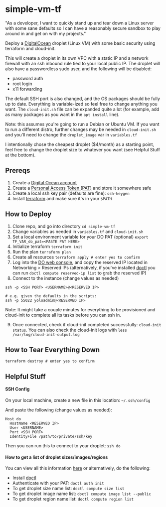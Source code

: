 # simple-vm-tf

"As a developer, I want to quickly stand up and tear down a Linux server with some sane defaults so I can have a reasonably secure sandbox to play around in and get on with my projects."

Deploy a [DigitalOcean](https://www.digitalocean.com/) droplet (Linux VM) with some basic security using terraform and cloud-init.

This will create a droplet in its own VPC with a static IP and a network firewall with an ssh inbound rule tied to your local public IP.  The droplet will also have a passwordless sudo user, and the following will be disabled:
- password auth
- root login
- x11 forwarding

The default SSH port is also changed, and the OS packages should be fully up to date. Everything is variable-ized so feel free to change anything you want.  The `cloud-init.sh` file can be expanded quite a lot (for example, add as many packages as you want in the `apt install` line).

Note: this assumes you're going to run a Debian or Ubuntu VM. If you want to run a different distro, further changes may be needed in `cloud-init.sh` and you'll need to change the `droplet_image` var in `variables.tf`

I intentionally chose the cheapest droplet ($4/month) as a starting point, feel free to change the droplet size to whatever you want (see Helpful Stuff at the bottom).

## Prereqs
1. Create a [Digital Ocean account](https://cloud.digitalocean.com/registrations/new)
2. Create a [Personal Access Token (PAT)](https://docs.digitalocean.com/reference/api/create-personal-access-token/) and store it somewhere safe
3. Create a local ssh key pair (defaults are fine): `ssh-keygen`
4. Install [terraform](https://www.terraform.io/downloads) and make sure it's in your `$PATH`

## How to Deploy

1. Clone repo, and go into directory `cd simple-vm-tf`
2. Change variables as needed in `variables.tf` and `cloud-init.sh`
3. Set a local environment variable for your DO PAT (optional) `export TF_VAR_do_pat=<PASTE PAT HERE>`
4. Initialize terraform `terraform init`
5. Run the plan `terraform plan`
6. Create all resources `terraform apply # enter yes to confirm`
7. Log into the [DO web console](https://cloud.digitalocean.com), and copy the reserved IP located in Networking > Reserved IPs (alternatively, if you've installed [doctl](https://docs.digitalocean.com/reference/doctl/how-to/install/) you can run `doctl compute reserved-ip list` to grab the reserved IP)
8. Connect to the instance (change values as needed)
```
ssh -p <SSH PORT> <USERNAME>@<RESERVED IP>

# e.g. given the defaults in the scripts:
ssh -p 55022 yoloadmin@<RESERVED IP>
```
Note: It might take a couple minutes for everything to be provisioned and cloud-init to complete all its tasks before you can ssh in.

9. Once connected, check if cloud-init completed successfully: `cloud-init status`.  You can also check the cloud-init logs with `less /var/log/cloud-init-output.log`

## How to Tear Everything Down

`terraform destroy # enter yes to confirm`

## Helpful Stuff

#### SSH Config
On your local machine, create a new file in this location: `~/.ssh/config`

And paste the following (change values as needed):
```
Host do
  HostName <RESERVED IP>
  User <USERNAME>
  Port <SSH PORT>
  IdentityFile /path/to/private/ssh/key
```
Then you can run this to connect to your droplet: `ssh do`

#### How to get a list of droplet sizes/images/regions

You can view all this information [here](https://slugs.do-api.dev) or alternatively, do the following:

- Install [doctl](https://docs.digitalocean.com/reference/doctl/how-to/install/)
- Authenticate with your PAT: `doctl auth init`
- To get droplet size name list: `doctl compute size list`
- To get droplet image name list: `doctl compute image list --public`
- To get droplet region name list: `doctl compute region list`
